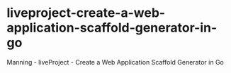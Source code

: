 # liveproject-create-a-web-application-scaffold-generator-in-go
Manning - liveProject - Create a Web Application Scaffold Generator in Go
